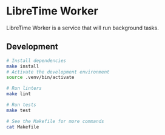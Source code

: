 # LibreTime Worker

LibreTime Worker is a service that will run background tasks.

## Development

```bash
# Install dependencies
make install
# Activate the development environment
source .venv/bin/activate

# Run linters
make lint

# Run tests
make test

# See the Makefile for more commands
cat Makefile
```
